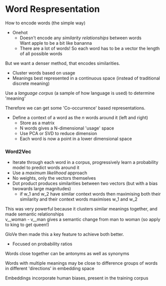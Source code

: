 # Word Respresentation

How to encode words (the simple way)

* Onehot
  * Doesn't encode any _similarity relationships_ between words\
    Want apple to be a bit like bananna
  * There are a lot of words! So each word has to be a vector the length of all possible words

But we want a denser method, that encodes similarities.

* Cluster words based on usage
* Meanings best represented in a continuous space (instead of traditional discrete meaning)

Use a _language corpus_ (a sample of how language is used) to determine 'meaning'

Therefore we can get some 'Co-occurrence' based representations.

* Define a context of a word as the _n_ words around it (left and right)
  * Store as a matrix
  * N words gives a N-dimensional 'usage' space
  * Use PCA or SVD to reduce dimension
  * Each word is now a point in a lower dimensional space

### Word2Vec

* Iterate through each word in a corpus, progressively learn a probability model to predict words around it
* Use a _maximum likelihood_ approach
* No weights, only the vectors themselves
* Dot product produces similarities between two vectors (but with a bias twowards large magnitudes)
  * if w_1 and w_2 have similar context words then maximising both their similarity and their context words maximises w_1 and w_2

This was very powerful because it clusters similar meanings together, and made semantic relationships\
v\__woman - v\__man  gives a semantic change from man to woman (so apply to king to get queen!)

GloVe then made this a key feature to achieve both better.

* Focused on probability ratios

Words close together can be antonyms as well as synonyms

Words with multiple meanings may be close to difference groups of words in different 'directions' in embedding space

Embeddings incorporate human biases, present in the training corpus

